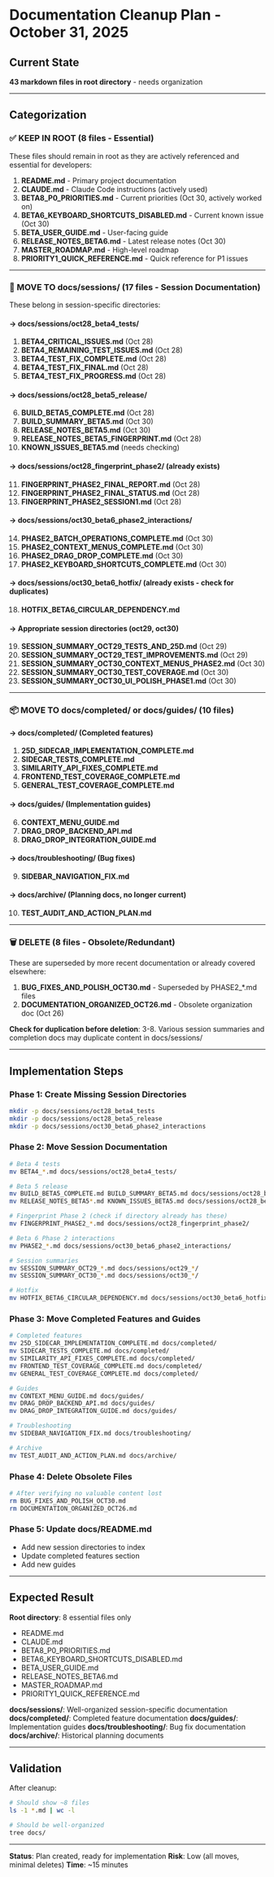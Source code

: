 # Documentation Cleanup Plan - October 31, 2025

## Current State
**43 markdown files in root directory** - needs organization

---

## Categorization

### ✅ KEEP IN ROOT (8 files - Essential)

These files should remain in root as they are actively referenced and essential for developers:

1. **README.md** - Primary project documentation
2. **CLAUDE.md** - Claude Code instructions (actively used)
3. **BETA8_P0_PRIORITIES.md** - Current priorities (Oct 30, actively worked on)
4. **BETA6_KEYBOARD_SHORTCUTS_DISABLED.md** - Current known issue (Oct 30)
5. **BETA_USER_GUIDE.md** - User-facing guide
6. **RELEASE_NOTES_BETA6.md** - Latest release notes (Oct 30)
7. **MASTER_ROADMAP.md** - High-level roadmap
8. **PRIORITY1_QUICK_REFERENCE.md** - Quick reference for P1 issues

---

### 📁 MOVE TO docs/sessions/ (17 files - Session Documentation)

These belong in session-specific directories:

#### → docs/sessions/oct28_beta4_tests/
1. **BETA4_CRITICAL_ISSUES.md** (Oct 28)
2. **BETA4_REMAINING_TEST_ISSUES.md** (Oct 28)
3. **BETA4_TEST_FIX_COMPLETE.md** (Oct 28)
4. **BETA4_TEST_FIX_FINAL.md** (Oct 28)
5. **BETA4_TEST_FIX_PROGRESS.md** (Oct 28)

#### → docs/sessions/oct28_beta5_release/
6. **BUILD_BETA5_COMPLETE.md** (Oct 28)
7. **BUILD_SUMMARY_BETA5.md** (Oct 30)
8. **RELEASE_NOTES_BETA5.md** (Oct 30)
9. **RELEASE_NOTES_BETA5_FINGERPRINT.md** (Oct 28)
10. **KNOWN_ISSUES_BETA5.md** (needs checking)

#### → docs/sessions/oct28_fingerprint_phase2/ (already exists)
11. **FINGERPRINT_PHASE2_FINAL_REPORT.md** (Oct 28)
12. **FINGERPRINT_PHASE2_FINAL_STATUS.md** (Oct 28)
13. **FINGERPRINT_PHASE2_SESSION1.md** (Oct 28)

#### → docs/sessions/oct30_beta6_phase2_interactions/
14. **PHASE2_BATCH_OPERATIONS_COMPLETE.md** (Oct 30)
15. **PHASE2_CONTEXT_MENUS_COMPLETE.md** (Oct 30)
16. **PHASE2_DRAG_DROP_COMPLETE.md** (Oct 30)
17. **PHASE2_KEYBOARD_SHORTCUTS_COMPLETE.md** (Oct 30)

#### → docs/sessions/oct30_beta6_hotfix/ (already exists - check for duplicates)
18. **HOTFIX_BETA6_CIRCULAR_DEPENDENCY.md**

#### → Appropriate session directories (oct29, oct30)
19. **SESSION_SUMMARY_OCT29_TESTS_AND_25D.md** (Oct 29)
20. **SESSION_SUMMARY_OCT29_TEST_IMPROVEMENTS.md** (Oct 29)
21. **SESSION_SUMMARY_OCT30_CONTEXT_MENUS_PHASE2.md** (Oct 30)
22. **SESSION_SUMMARY_OCT30_TEST_COVERAGE.md** (Oct 30)
23. **SESSION_SUMMARY_OCT30_UI_POLISH_PHASE1.md** (Oct 30)

---

### 📦 MOVE TO docs/completed/ or docs/guides/ (10 files)

#### → docs/completed/ (Completed features)
1. **25D_SIDECAR_IMPLEMENTATION_COMPLETE.md**
2. **SIDECAR_TESTS_COMPLETE.md**
3. **SIMILARITY_API_FIXES_COMPLETE.md**
4. **FRONTEND_TEST_COVERAGE_COMPLETE.md**
5. **GENERAL_TEST_COVERAGE_COMPLETE.md**

#### → docs/guides/ (Implementation guides)
6. **CONTEXT_MENU_GUIDE.md**
7. **DRAG_DROP_BACKEND_API.md**
8. **DRAG_DROP_INTEGRATION_GUIDE.md**

#### → docs/troubleshooting/ (Bug fixes)
9. **SIDEBAR_NAVIGATION_FIX.md**

#### → docs/archive/ (Planning docs, no longer current)
10. **TEST_AUDIT_AND_ACTION_PLAN.md**

---

### 🗑️ DELETE (8 files - Obsolete/Redundant)

These are superseded by more recent documentation or already covered elsewhere:

1. **BUG_FIXES_AND_POLISH_OCT30.md** - Superseded by PHASE2_*.md files
2. **DOCUMENTATION_ORGANIZED_OCT26.md** - Obsolete organization doc (Oct 26)

**Check for duplication before deletion**:
3-8. Various session summaries and completion docs may duplicate content in docs/sessions/

---

## Implementation Steps

### Phase 1: Create Missing Session Directories
```bash
mkdir -p docs/sessions/oct28_beta4_tests
mkdir -p docs/sessions/oct28_beta5_release
mkdir -p docs/sessions/oct30_beta6_phase2_interactions
```

### Phase 2: Move Session Documentation
```bash
# Beta 4 tests
mv BETA4_*.md docs/sessions/oct28_beta4_tests/

# Beta 5 release
mv BUILD_BETA5_COMPLETE.md BUILD_SUMMARY_BETA5.md docs/sessions/oct28_beta5_release/
mv RELEASE_NOTES_BETA5*.md KNOWN_ISSUES_BETA5.md docs/sessions/oct28_beta5_release/

# Fingerprint Phase 2 (check if directory already has these)
mv FINGERPRINT_PHASE2_*.md docs/sessions/oct28_fingerprint_phase2/

# Beta 6 Phase 2 interactions
mv PHASE2_*.md docs/sessions/oct30_beta6_phase2_interactions/

# Session summaries
mv SESSION_SUMMARY_OCT29_*.md docs/sessions/oct29_*/
mv SESSION_SUMMARY_OCT30_*.md docs/sessions/oct30_*/

# Hotfix
mv HOTFIX_BETA6_CIRCULAR_DEPENDENCY.md docs/sessions/oct30_beta6_hotfix/
```

### Phase 3: Move Completed Features and Guides
```bash
# Completed features
mv 25D_SIDECAR_IMPLEMENTATION_COMPLETE.md docs/completed/
mv SIDECAR_TESTS_COMPLETE.md docs/completed/
mv SIMILARITY_API_FIXES_COMPLETE.md docs/completed/
mv FRONTEND_TEST_COVERAGE_COMPLETE.md docs/completed/
mv GENERAL_TEST_COVERAGE_COMPLETE.md docs/completed/

# Guides
mv CONTEXT_MENU_GUIDE.md docs/guides/
mv DRAG_DROP_BACKEND_API.md docs/guides/
mv DRAG_DROP_INTEGRATION_GUIDE.md docs/guides/

# Troubleshooting
mv SIDEBAR_NAVIGATION_FIX.md docs/troubleshooting/

# Archive
mv TEST_AUDIT_AND_ACTION_PLAN.md docs/archive/
```

### Phase 4: Delete Obsolete Files
```bash
# After verifying no valuable content lost
rm BUG_FIXES_AND_POLISH_OCT30.md
rm DOCUMENTATION_ORGANIZED_OCT26.md
```

### Phase 5: Update docs/README.md
- Add new session directories to index
- Update completed features section
- Add new guides

---

## Expected Result

**Root directory**: 8 essential files only
- README.md
- CLAUDE.md
- BETA8_P0_PRIORITIES.md
- BETA6_KEYBOARD_SHORTCUTS_DISABLED.md
- BETA_USER_GUIDE.md
- RELEASE_NOTES_BETA6.md
- MASTER_ROADMAP.md
- PRIORITY1_QUICK_REFERENCE.md

**docs/sessions/**: Well-organized session-specific documentation
**docs/completed/**: Completed feature documentation
**docs/guides/**: Implementation guides
**docs/troubleshooting/**: Bug fix documentation
**docs/archive/**: Historical planning documents

---

## Validation

After cleanup:
```bash
# Should show ~8 files
ls -1 *.md | wc -l

# Should be well-organized
tree docs/
```

---

**Status**: Plan created, ready for implementation
**Risk**: Low (all moves, minimal deletes)
**Time**: ~15 minutes
